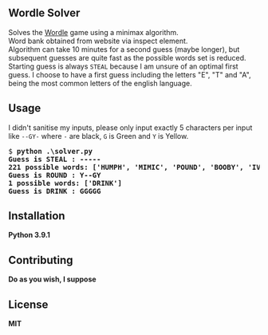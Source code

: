 ## Wordle Solver

Solves the [Wordle](https://www.powerlanguage.co.uk/wordle/) game using a minimax algorithm.  
Word bank obtained from website via inspect element.  
Algorithm can take 10 minutes for a second guess (maybe longer), but subsequent guesses are quite fast as the possible words set is reduced.  
Starting guess is always `STEAL` because I am unsure of an optimal first guess. I choose to have a first guess including the letters "E", "T" and "A", being the most common letters of the english language.

## Usage

I didn't sanitise my inputs, please only input exactly 5 characters per input like `--GY-` where `-` are black, `G` is Green and `Y` is Yellow. 

<pre>
$ <b>python .\solver.py
Guess is STEAL : <b>-----</b>
221 possible words: ['HUMPH', 'MIMIC', 'POUND', 'BOOBY', 'IVORY', 'ROUND', 'CIVIC', 'CORNY', 'FJORD', 'DOWRY', 'BOOZY', 'DUCHY', 'GROIN', 'GROUP', 'BRING', 'RHINO', 'CONIC', 'PICKY', 'UNIFY', 'DRINK', 'PROXY', 'PRICK', 'CRIMP', 'WRUNG', 'HUMOR', 'ROBIN', 'CYNIC', 'VIVID', 'MOURN', 'NYMPH', 'FOUND', 'CHUNK', 'FORGO', 'VOUCH', 'DONOR', 'PRIMO', 'BRINK', 'HYDRO', 'ROOMY', 'BOBBY', 'CINCH', 'BUGGY', 'HUNKY', 'WIDOW', 'IRONY', 'FUNGI', 'WHOOP', 'BOUGH', 'VIGOR', 'HOWDY', 'IONIC', 'QUIRK', 'MUMMY', 'FOGGY', 'POOCH', 'HIPPY', 'OPIUM', 'INCUR', 'FUNNY', 'MOUND', 'QUICK', 'GRIND', 'JIFFY', 'WOOZY', 'MUDDY', 'ONION', 'COUCH', 'GOODY', 'FROWN', 'HUMID', 'CROCK', 'BIRCH', 'WINCH', 'CHUMP', 'MORON', 'CROUP', 'JUICY', 'CROOK', 'ICING', 'RIGOR', 'POPPY', 'DOWDY', 'DUMPY', 'HORNY', 'DOING', 'DYING', 'BUDDY', 'CHORD', 'CROWD', 'PRIVY', 'BONGO', 'PUDGY', 'CHOIR', 'CRICK', 'FUROR', 'COUGH', 'FURRY', 'CRUMP', 'DOUGH', 'UNZIP', 'MINOR', 'MURKY', 'BUXOM', 'PORCH', 'DINGO', 'BROOD', 'PIGGY', 'WHICH', 'POUCH', 'CROWN', 'WOODY', 'COMIC', 'FROCK', 'DRUNK', 'PRONG', 'WORRY', 'FINCH', 'GROOM', 'YOUNG', 'FROND', 'OVOID', 'CHUCK', 'PUPPY', 'BUNNY', 'JUMBO', 'CONCH', 'DROOP', 'RUGBY', 'MICRO', 'COMFY', 'GRUFF', 'ROCKY', 'GROWN', 'CUMIN', 'RIGID', 'ROWDY', 'MUCKY', 'BINGO', 'HONOR', 'PHONY', 'BRICK', 'VYING', 'HIPPO', 'RUDDY', 'WINDY', 'CRUMB', 'DUMMY', 'BROOM', 'HOBBY', 'IDIOM', 'CHICK', 'WHINY', 'WHIFF', 'WRONG', 'HUNCH', 'PUFFY', 'CURIO', 'CHURN', 'WIMPY', 'JUROR', 'MORPH', 'MOODY', 'FUZZY', 'CUBIC', 'BRINY', 'BOUND', 'PROUD', 'GUMBO', 'DIZZY', 'BROOK', 'NINNY', 'OWING', 'MINIM', 'ROUGH', 'WORDY', 'FUNKY', 'DINGY', 'PROOF', 'DODGY', 'MYRRH', 'PRIOR', 'PINKY', 'CHOCK', 'FORUM', 'JUMPY', 'GIDDY', 'RUMOR', 'WOUND', 'INBOX', 'FIZZY', 'KINKY', 'GRIMY', 'CURVY', 'BIDDY', 'CURRY', 'OCCUR', 'PUBIC', 'MUNCH', 'HURRY', 'PYGMY', 'WRING', 'DROWN', 'GUPPY', 'UNION', 'DRUID', 'CRONY', 'BUNCH', 'KNOWN', 'PUNCH', 'DOWNY', 'GOOFY', 'GUMMY', 'CHIRP', 'GOURD', 'BROWN', 'PINCH', 'GOING', 'HOUND', 'UNDID', 'KNOCK', 'CONDO']
Guess is ROUND : <b>Y--GY</b>
1 possible words: ['DRINK']
Guess is DRINK : <b>GGGGG</b>
</pre>
## Installation

Python 3.9.1

## Contributing

Do as you wish, I suppose

## License

MIT